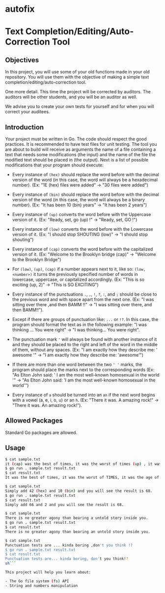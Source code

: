 # autofix
# Text Completion/Editing/Auto-Correction Tool

## Objectives

In this project, you will use some of your old functions made in your old repository. You will use them with the objective of making a simple text completion/editing/auto-correction tool.

One more detail. This time the project will be corrected by auditors. The auditors will be other students, and you will be an auditor as well.

We advise you to create your own tests for yourself and for when you will correct your auditees.

## Introduction

Your project must be written in Go.
The code should respect the good practices.
It is recommended to have test files for unit testing.
The tool you are about to build will receive as arguments the name of a file containing a text that needs some modifications (the input) and the name of the file the modified text should be placed in (the output). Next is a list of possible modifications that your program should execute:

- Every instance of `(hex)` should replace the word before with the decimal version of the word (in this case, the word will always be a hexadecimal number). (Ex: "1E (hex) files were added" -> "30 files were added")

- Every instance of `(bin)` should replace the word before with the decimal version of the word (in this case, the word will always be a binary number). (Ex: "It has been 10 (bin) years" -> "It has been 2 years")

- Every instance of `(up)` converts the word before with the Uppercase version of it. (Ex: "Ready, set, go (up) !" -> "Ready, set, GO !")

- Every instance of `(low)` converts the word before with the Lowercase version of it. (Ex: "I should stop SHOUTING (low)" -> "I should stop shouting")

- Every instance of `(cap)` converts the word before with the capitalized version of it. (Ex: "Welcome to the Brooklyn bridge (cap)" -> "Welcome to the Brooklyn Bridge")

- For `(low)`, `(up)`, `(cap)` if a number appears next to it, like so: `(low, <number>)` it turns the previously specified number of words in lowercase, uppercase, or capitalized accordingly. (Ex: "This is so exciting (up, 2)" -> "This is SO EXCITING")

- Every instance of the punctuations `.`, `,`, `!`, `?`, `:`, and `;` should be close to the previous word and with space apart from the next one. (Ex: "I was sitting over there ,and then BAMM !!" -> "I was sitting over there, and then BAMM!!").

- Except if there are groups of punctuation like: `...` or `!?`. In this case, the program should format the text as in the following example: "I was thinking ... You were right" -> "I was thinking... You were right".

- The punctuation mark `'` will always be found with another instance of it and they should be placed to the right and left of the word in the middle of them, without any spaces. (Ex: "I am exactly how they describe me: ' awesome '" -> "I am exactly how they describe me: 'awesome'")

- If there are more than one word between the two `' '` marks, the program should place the marks next to the corresponding words (Ex: "As Elton John said: ' I am the most well-known homosexual in the world '" -> "As Elton John said: 'I am the most well-known homosexual in the world'")

- Every instance of `a` should be turned into an `an` if the next word begins with a vowel (a, e, i, o, u) or an `h`. (Ex: "There it was. A amazing rock!" -> "There it was. An amazing rock!").

## Allowed Packages

Standard Go packages are allowed.

## Usage

```sh
$ cat sample.txt
it (cap) was the best of times, it was the worst of times (up) , it was the age of wisdom, it was the age of foolishness (cap, 6) , it was the epoch of belief, it was the epoch of incredulity, it was the season of Light, it was the season of darkness, it was the spring of hope, IT WAS THE (low, 3) winter of despair.
$ go run . sample.txt result.txt
$ cat result.txt
It was the best of times, it was the worst of TIMES, it was the age of wisdom, It Was The Age Of Foolishness, it was the epoch of belief, it was the epoch of incredulity, it was the season of Light, it was the season of darkness, it was the spring of hope, it was the winter of despair.

$ cat sample.txt
Simply add 42 (hex) and 10 (bin) and you will see the result is 68.
$ go run . sample.txt result.txt
$ cat result.txt
Simply add 66 and 2 and you will see the result is 68.

$ cat sample.txt
There is no greater agony than bearing a untold story inside you.
$ go run . sample.txt result.txt
$ cat result.txt
There is no greater agony than bearing an untold story inside you.

$ cat sample.txt
Punctuation tests are ... kinda boring ,don't you think !?
$ go run . sample.txt result.txt
$ cat result.txt
Punctuation tests are... kinda boring, don't you think!?
sh```

This project will help you learn about:

- The Go file system (fs) API
- String and numbers manipulation
